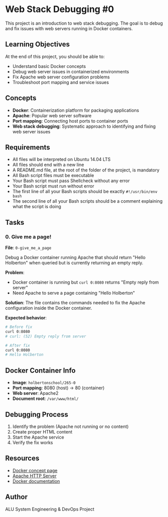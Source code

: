 # Web Stack Debugging #0

This project is an introduction to web stack debugging. The goal is to debug and fix issues with web servers running in Docker containers.

## Learning Objectives

At the end of this project, you should be able to:
- Understand basic Docker concepts
- Debug web server issues in containerized environments
- Fix Apache web server configuration problems
- Troubleshoot port mapping and service issues

## Concepts

- **Docker**: Containerization platform for packaging applications
- **Apache**: Popular web server software
- **Port mapping**: Connecting host ports to container ports
- **Web stack debugging**: Systematic approach to identifying and fixing web server issues

## Requirements

- All files will be interpreted on Ubuntu 14.04 LTS
- All files should end with a new line
- A README.md file, at the root of the folder of the project, is mandatory
- All Bash script files must be executable
- Your Bash script must pass Shellcheck without any error
- Your Bash script must run without error
- The first line of all your Bash scripts should be exactly `#!/usr/bin/env bash`
- The second line of all your Bash scripts should be a comment explaining what the script is doing

## Tasks

### 0. Give me a page!
**File**: `0-give_me_a_page`

Debug a Docker container running Apache that should return "Hello Holberton" when queried but is currently returning an empty reply.

**Problem**: 
- Docker container is running but `curl 0:8080` returns "Empty reply from server"
- Need Apache to serve a page containing "Hello Holberton"

**Solution**: The file contains the commands needed to fix the Apache configuration inside the Docker container.

**Expected behavior**:
```bash
# Before fix
curl 0:8080
# curl: (52) Empty reply from server

# After fix
curl 0:8080
# Hello Holberton
```

## Docker Container Info

- **Image**: `holbertonschool/265-0`
- **Port mapping**: 8080 (host) → 80 (container)
- **Web server**: Apache2
- **Document root**: `/var/www/html/`

## Debugging Process

1. Identify the problem (Apache not running or no content)
2. Create proper HTML content
3. Start the Apache service
4. Verify the fix works

## Resources

- [Docker concept page](https://intranet.alxswe.com/concepts/65)
- [Apache HTTP Server](https://httpd.apache.org/)
- [Docker documentation](https://docs.docker.com/)

## Author

ALU System Engineering & DevOps Project
